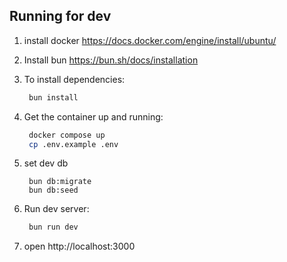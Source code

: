 ## Running for dev


1. install docker
   https://docs.docker.com/engine/install/ubuntu/

2. Install bun
  https://bun.sh/docs/installation

3. To install dependencies:
   ```sh
    bun install
   ```

4. Get the container up and running:
   ```sh
    docker compose up
    cp .env.example .env
   ```

5. set dev db
   ```
    bun db:migrate
    bun db:seed
   ```


6. Run dev server:
   ```sh
    bun run dev
   ```

7. open http://localhost:3000
